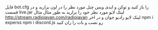 فایل bot.cfg را باز کنید و توکن و ایدی ویس چنل مورد نظر را در اون بزارید
و در قسمت live.jar لینک لایو مورد نظر خود را بزارید به طور مثال 
مثال http://stream.radiojavan.com/radiojavan
لینک لایو رادیو جوان
و در اخر 
npm i experss 
npm i discord.js 
رو نصب و بات را ران کنید 
